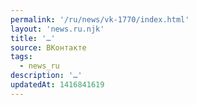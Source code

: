 ```yaml
---
permalink: '/ru/news/vk-1770/index.html'
layout: 'news.ru.njk'
title: '…'
source: ВКонтакте
tags:
  - news_ru
description: '…'
updatedAt: 1416841619
---
```

